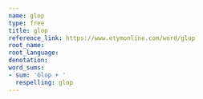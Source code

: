 ```yaml
---
name: glop
type: free
title: glop
reference_link: https://www.etymonline.com/word/glop
root_name: 
root_language: 
denotation: 
word_sums:
- sum: 'Glop + '
  respelling: glop
---
```

